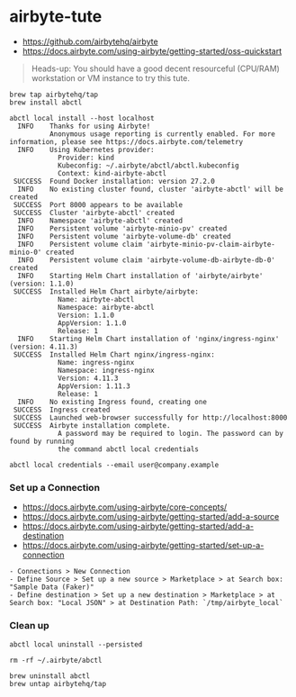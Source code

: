 # airbyte-tute

- https://github.com/airbytehq/airbyte
- https://docs.airbyte.com/using-airbyte/getting-started/oss-quickstart

> Heads-up: You should have a good decent resourceful (CPU/RAM) workstation or VM instance to try this tute. 

```
brew tap airbytehq/tap
brew install abctl
```

```
abctl local install --host localhost
  INFO    Thanks for using Airbyte!
          Anonymous usage reporting is currently enabled. For more information, please see https://docs.airbyte.com/telemetry
  INFO    Using Kubernetes provider:
            Provider: kind
            Kubeconfig: ~/.airbyte/abctl/abctl.kubeconfig
            Context: kind-airbyte-abctl
 SUCCESS  Found Docker installation: version 27.2.0
  INFO    No existing cluster found, cluster 'airbyte-abctl' will be created
 SUCCESS  Port 8000 appears to be available
 SUCCESS  Cluster 'airbyte-abctl' created
  INFO    Namespace 'airbyte-abctl' created
  INFO    Persistent volume 'airbyte-minio-pv' created
  INFO    Persistent volume 'airbyte-volume-db' created
  INFO    Persistent volume claim 'airbyte-minio-pv-claim-airbyte-minio-0' created
  INFO    Persistent volume claim 'airbyte-volume-db-airbyte-db-0' created
  INFO    Starting Helm Chart installation of 'airbyte/airbyte' (version: 1.1.0)
 SUCCESS  Installed Helm Chart airbyte/airbyte:
            Name: airbyte-abctl
            Namespace: airbyte-abctl
            Version: 1.1.0
            AppVersion: 1.1.0
            Release: 1
  INFO    Starting Helm Chart installation of 'nginx/ingress-nginx' (version: 4.11.3)
 SUCCESS  Installed Helm Chart nginx/ingress-nginx:
            Name: ingress-nginx
            Namespace: ingress-nginx
            Version: 4.11.3
            AppVersion: 1.11.3
            Release: 1
  INFO    No existing Ingress found, creating one
 SUCCESS  Ingress created
 SUCCESS  Launched web-browser successfully for http://localhost:8000
 SUCCESS  Airbyte installation complete.
            A password may be required to login. The password can by found by running
            the command abctl local credentials
```

```
abctl local credentials --email user@company.example
```

### Set up a Connection

- https://docs.airbyte.com/using-airbyte/core-concepts/
- https://docs.airbyte.com/using-airbyte/getting-started/add-a-source
- https://docs.airbyte.com/using-airbyte/getting-started/add-a-destination
- https://docs.airbyte.com/using-airbyte/getting-started/set-up-a-connection

```
- Connections > New Connection 
- Define Source > Set up a new source > Marketplace > at Search box: "Sample Data (Faker)"
- Define destination > Set up a new destination > Marketplace > at Search box: "Local JSON" > at Destination Path: `/tmp/airbyte_local`
```

### Clean up

```
abctl local uninstall --persisted
```

```
rm -rf ~/.airbyte/abctl
```

```
brew uninstall abctl
brew untap airbytehq/tap
```
